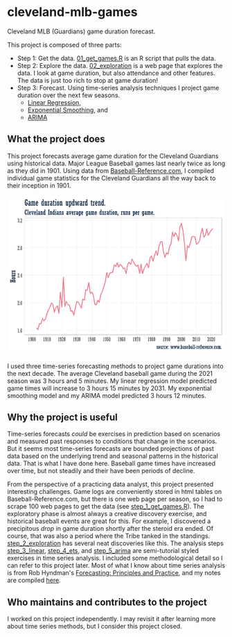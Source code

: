 # cleveland-mlb-games

Cleveland MLB (Guardians) game duration forecast.

This project is composed of three parts:

* Step 1: Get the data. [01_get_games.R](/01_get_games.R) is an R script that pulls the data.
* Step 2: Explore the data. [02_exploration](https://mpfoley73.github.io/cleveland-mlb-games/02_exploration.html) is a web page that explores the data. I look at game duration, but also attendance and other features. The data is just too rich to stop at game duration!
* Step 3: Forecast. Using time-series analysis techniques I project game duration over the next few seasons.
  * [Linear Regression](https://mpfoley73.github.io/cleveland-mlb-games/step_3_linear.html),
  * [Exponential Smoothing](https://mpfoley73.github.io/cleveland-mlb-games/step_4_ets.html), and 
  * [ARIMA](https://mpfoley73.github.io/cleveland-mlb-games/step_5_arima.html)

## What the project does

This project forecasts average game duration for the Cleveland Guardians using historical data. Major League Baseball games last nearly twice as long as they did in 1901. Using data from [Baseball-Reference.com](https://www.baseball-reference.com/), I compiled individual game statistics for the Cleveland Guardians all the way back to their inception in 1901.

![](/assets/img01_duration_trend.png)

I used three time-series forecasting methods to project game durations into the next decade. The average Cleveland baseball game during the 2021 season was 3 hours and 5 minutes. My linear regression model predicted game times will increase to 3 hours 15 minutes by 2031. My exponential smoothing model and my ARIMA model predicted 3 hours 12 minutes.

## Why the project is useful

Time-series forecasts *could* be exercises in prediction based on scenarios and measured past responses to conditions that change in the scenarios. But it seems most time-series forecasts are bounded projections of past data based on the underlying trend and seasonal patterns in the historical data. That is what I have done here. Baseball game times have increased over time, but not steadily and their have been periods of decline. 

From the perspective of a practicing data analyst, this project presented interesting challenges. Game logs are conveniently stored in html tables on Baseball-Reference.com, but there is one web page per season, so I had to scrape 100 web pages to get the data (see [step_1_get_games.R](./step_1_get_games.R)). The exploratory phase is almost always a creative discovery exercise, and historical baseball events are great for this. For example, I discovered a precipitous *drop* in game duration shortly after the steroid era ended. Of course, that was also a period where the Tribe tanked in the standings. [step_2_exploration](https://mpfoley73.github.io/cleveland-mlb-games/step_2_exploration.html) has several neat discoveries like this. The analysis steps [step_3_linear](https://mpfoley73.github.io/cleveland-mlb-games/step_3_linear.html),  [step_4_ets](https://mpfoley73.github.io/cleveland-mlb-games/step_4_ets.html), and [step_5_arima](https://mpfoley73.github.io/cleveland-mlb-games/step_5_arima.html) are semi-tutorial styled exercises in time series analysis. I included some methodological detail so I can refer to this project later. Most of what I know about time series analysis is from Rob Hyndman's [Forecasting: Principles and Practice](https://otexts.com/fpp3/), and my notes are compiled [here](https://bookdown.org/connect/#/apps/67b5716a-6cdd-4892-935c-d6860310432b/access).

## Who maintains and contributes to the project

I worked on this project independently. I may revisit it after learning more about time series methods, but I consider this project closed.

